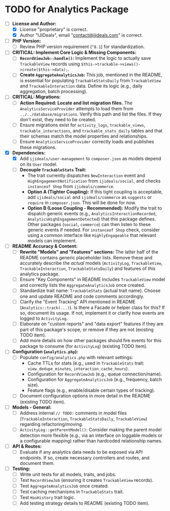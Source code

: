 # TODO for Analytics Package

- [ ] **License and Author:**
    - [X] License "proprietary" is correct.
    - [X] Author "IJIDeals", email "contact@ijideals.com" is correct.
- [ ] **PHP Version:**
    - [ ] Review PHP version requirement (`^8.1`) for standardization.
- [ ] **CRITICAL: Implement Core Logic & Missing Components:**
    - [ ] **`RecordViewJob::handle()`:** Implement the logic to actually save `TrackableView` records using `$this->trackable->views()->create($this->data);`.
    - [ ] **Create `AggregateAnalyticsJob`:** This job, mentioned in the README, is essential for populating `TrackableStatsDaily` from `TrackableView` and `TrackableInteraction` data. Define its logic (e.g., daily aggregation, batch processing).
- [ ] **CRITICAL: Migrations:**
    - [ ] **Action Required: Locate and list migration files.** The `AnalyticsServiceProvider` attempts to load them from `../../database/migrations`. Verify this path and list the files. If they don't exist, they need to be created.
    - [ ] Ensure migrations exist for `activity_logs`, `trackable_views`, `trackable_interactions`, and `trackable_stats_daily` tables and that their schemas match the model properties and relationships.
    - [ ] Ensure `AnalyticsServiceProvider` correctly loads and publishes these migrations.
- [X] **Dependencies:**
    - [X] Add `ijideals/user-management` to `composer.json` as models depend on its `User` model.
    - [ ] **Decouple `TrackableStats` Trait:**
        - The trait currently dispatches `NewInteraction` event and `HighEngagementNotification` from `ijideals/social`, and checks `instanceof Shop` from `ijideals/commerce`.
        - **Option A (Tighter Coupling):** If this tight coupling is acceptable, add `ijideals/social` and `ijideals/commerce` as `suggests` or `require` in `composer.json`. This will be done for now.
        - **Option B (Loose Coupling - Recommended):** Modify the trait to dispatch generic events (e.g., `AnalyticsInteractionRecorded`, `AnalyticsHighEngagementDetected`) that this package defines. Other packages (`social`, `commerce`) can then listen to these generic events if needed. For `instanceof Shop` check, consider using a common interface like `HighlyEngageable` that relevant models can implement.
- [ ] **README Accuracy & Content:**
    - [ ] **Rewrite "Models" and "Features" sections:** The latter half of the README contains generic placeholder lists. Remove these and accurately describe the *actual* models (`ActivityLog`, `TrackableView`, `TrackableInteraction`, `TrackableStatsDaily`) and features of *this* analytics package.
    - [ ] Ensure "Key Components" in README includes `TrackableView` model and correctly lists the `AggregateAnalyticsJob` once created.
    - [ ] Standardize trait name: `TrackableStats` (actual trait name). Choose one and update README and code comments accordingly.
    - [ ] Clarify the "Event Tracking" API mentioned in README (`Analytics::track(...)`). Is there a Facade or helper class for this? If so, document its usage. If not, implement it or clarify how events are logged to `ActivityLog`.
    - [ ] Elaborate on "custom reports" and "data export" features if they are part of this package's scope, or remove if they are not (existing TODO item).
    - [ ] Add more details on how other packages should fire events for this package to consume (for `ActivityLog`) (existing TODO item).
- [ ] **Configuration (`analytics.php`):**
    - [ ] Populate `config/analytics.php` with relevant settings:
        - Cache TTLs for stats (e.g., used in `TrackableStats` trait: `view_dedupe_minutes`, `interaction_cache_hours`).
        - Configuration for `RecordViewJob` (e.g., queue connection/name).
        - Configuration for `AggregateAnalyticsJob` (e.g., frequency, batch size).
        - Feature flags (e.g., enable/disable certain types of tracking).
    - [ ] Document configuration options in more detail in the README (existing TODO item).
- [ ] **Models - General:**
    - [ ] Address internal `// TODO:` comments in model files (`TrackableInteraction`, `TrackableStatsDaily`, `TrackableView`) regarding refactoring/moving.
    - [ ] `ActivityLog::getParentModel()`: Consider making the parent model detection more flexible (e.g., via an interface on loggable models or a configurable mapping) rather than hardcoded relationship names.
- [ ] **API & Routes:**
    - [ ] Evaluate if any analytics data needs to be exposed via API endpoints. If so, create necessary controllers and routes, and document them.
- [ ] **Testing:**
    - [ ] Write unit tests for all models, traits, and jobs.
    - [ ] Test `RecordViewJob` (ensuring it creates `TrackableView` records).
    - [ ] Test `AggregateAnalyticsJob` once created.
    - [ ] Test caching mechanisms in `TrackableStats` trait.
    - [ ] Test `HasHistory` trait logic.
    - [ ] Add testing strategy details to README (existing TODO item).

